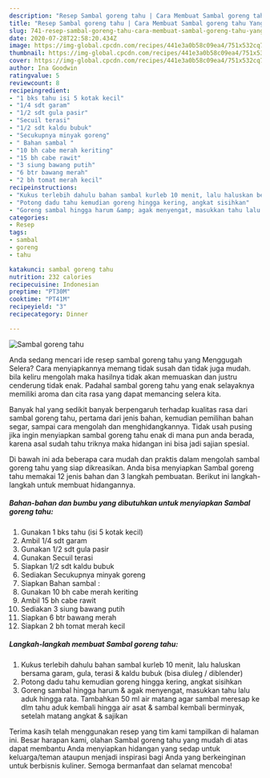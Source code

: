 ```yaml
---
description: "Resep Sambal goreng tahu | Cara Membuat Sambal goreng tahu Yang Mudah Dan Praktis"
title: "Resep Sambal goreng tahu | Cara Membuat Sambal goreng tahu Yang Mudah Dan Praktis"
slug: 741-resep-sambal-goreng-tahu-cara-membuat-sambal-goreng-tahu-yang-mudah-dan-praktis
date: 2020-07-28T22:58:20.434Z
image: https://img-global.cpcdn.com/recipes/441e3a0b58c09ea4/751x532cq70/sambal-goreng-tahu-foto-resep-utama.jpg
thumbnail: https://img-global.cpcdn.com/recipes/441e3a0b58c09ea4/751x532cq70/sambal-goreng-tahu-foto-resep-utama.jpg
cover: https://img-global.cpcdn.com/recipes/441e3a0b58c09ea4/751x532cq70/sambal-goreng-tahu-foto-resep-utama.jpg
author: Ina Goodwin
ratingvalue: 5
reviewcount: 8
recipeingredient:
- "1 bks tahu isi 5 kotak kecil"
- "1/4 sdt garam"
- "1/2 sdt gula pasir"
- "Secuil terasi"
- "1/2 sdt kaldu bubuk"
- "Secukupnya minyak goreng"
- " Bahan sambal "
- "10 bh cabe merah keriting"
- "15 bh cabe rawit"
- "3 siung bawang putih"
- "6 btr bawang merah"
- "2 bh tomat merah kecil"
recipeinstructions:
- "Kukus terlebih dahulu bahan sambal kurleb 10 menit, lalu haluskan bersama garam, gula, terasi &amp; kaldu bubuk (bisa diuleg / diblender)"
- "Potong dadu tahu kemudian goreng hingga kering, angkat sisihkan"
- "Goreng sambal hingga harum &amp; agak menyengat, masukkan tahu lalu aduk hingga rata. Tambahkan 50 ml air matang agar sambal meresap ke dlm tahu aduk kembali hingga air asat &amp; sambal kembali berminyak, setelah matang angkat &amp; sajikan"
categories:
- Resep
tags:
- sambal
- goreng
- tahu

katakunci: sambal goreng tahu 
nutrition: 232 calories
recipecuisine: Indonesian
preptime: "PT30M"
cooktime: "PT41M"
recipeyield: "3"
recipecategory: Dinner

---
```



![Sambal goreng tahu](https://img-global.cpcdn.com/recipes/441e3a0b58c09ea4/751x532cq70/sambal-goreng-tahu-foto-resep-utama.jpg)

Anda sedang mencari ide resep sambal goreng tahu yang Menggugah Selera? Cara menyiapkannya memang tidak susah dan tidak juga mudah. bila keliru mengolah maka hasilnya tidak akan memuaskan dan justru cenderung tidak enak. Padahal sambal goreng tahu yang enak selayaknya memiliki aroma dan cita rasa yang dapat memancing selera kita.

Banyak hal yang sedikit banyak berpengaruh terhadap kualitas rasa dari sambal goreng tahu, pertama dari jenis bahan, kemudian pemilihan bahan segar, sampai cara mengolah dan menghidangkannya. Tidak usah pusing jika ingin menyiapkan sambal goreng tahu enak di mana pun anda berada, karena asal sudah tahu triknya maka hidangan ini bisa jadi sajian spesial.




Di bawah ini ada beberapa cara mudah dan praktis dalam mengolah sambal goreng tahu yang siap dikreasikan. Anda bisa menyiapkan Sambal goreng tahu memakai 12 jenis bahan dan 3 langkah pembuatan. Berikut ini langkah-langkah untuk membuat hidangannya.

<!--inarticleads1-->

##### Bahan-bahan dan bumbu yang dibutuhkan untuk menyiapkan Sambal goreng tahu:

1. Gunakan 1 bks tahu (isi 5 kotak kecil)
1. Ambil 1/4 sdt garam
1. Gunakan 1/2 sdt gula pasir
1. Gunakan Secuil terasi
1. Siapkan 1/2 sdt kaldu bubuk
1. Sediakan Secukupnya minyak goreng
1. Siapkan  Bahan sambal :
1. Gunakan 10 bh cabe merah keriting
1. Ambil 15 bh cabe rawit
1. Sediakan 3 siung bawang putih
1. Siapkan 6 btr bawang merah
1. Siapkan 2 bh tomat merah kecil




<!--inarticleads2-->

##### Langkah-langkah membuat Sambal goreng tahu:

1. Kukus terlebih dahulu bahan sambal kurleb 10 menit, lalu haluskan bersama garam, gula, terasi &amp; kaldu bubuk (bisa diuleg / diblender)
1. Potong dadu tahu kemudian goreng hingga kering, angkat sisihkan
1. Goreng sambal hingga harum &amp; agak menyengat, masukkan tahu lalu aduk hingga rata. Tambahkan 50 ml air matang agar sambal meresap ke dlm tahu aduk kembali hingga air asat &amp; sambal kembali berminyak, setelah matang angkat &amp; sajikan




Terima kasih telah menggunakan resep yang tim kami tampilkan di halaman ini. Besar harapan kami, olahan Sambal goreng tahu yang mudah di atas dapat membantu Anda menyiapkan hidangan yang sedap untuk keluarga/teman ataupun menjadi inspirasi bagi Anda yang berkeinginan untuk berbisnis kuliner. Semoga bermanfaat dan selamat mencoba!
